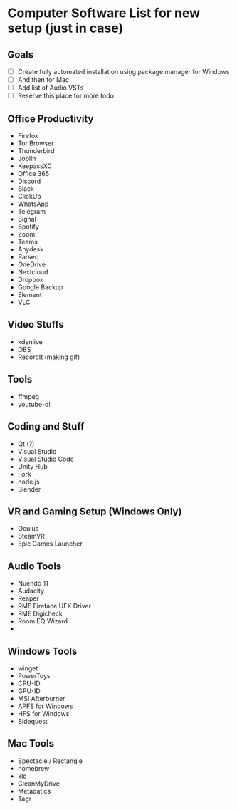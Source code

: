 # Computer Software List for new setup (just in case)

## Goals
- [ ] Create fully automated installation using package manager for Windows
- [ ] And then for Mac
- [ ] Add list of Audio VSTs
- [ ] Reserve this place for more todo

## Office Productivity
- Firefox
- Tor Browser
- Thunderbird
- Joplin
- KeepassXC
- Office 365
- Discord
- Slack
- ClickUp
- WhatsApp
- Telegram
- Signal
- Spotify
- Zoom
- Teams
- Anydesk
- Parsec
- OneDrive
- Nextcloud
- Dropbox
- Google Backup
- Element
- VLC

## Video Stuffs
- kdenlive
- OBS
- RecordIt (making gif)

## Tools
- ffmpeg
- youtube-dl
 
 ## Coding and Stuff
- Qt (?)
- Visual Studio
- Visual Studio Code
- Unity Hub
- Fork
- node.js
- Blender

## VR and Gaming Setup (Windows Only)
- Oculus
- SteamVR
- Epic Games Launcher

## Audio Tools
- Nuendo 11
- Audacity
- Reaper
- RME Fireface UFX Driver
- RME Digicheck
- Room EQ Wizard
- 

## Windows Tools
- winget
- PowerToys
- CPU-ID
- GPU-ID
- MSI Afterburner
- APFS for Windows
- HFS for Windows
- Sidequest

## Mac Tools
- Spectacle / Rectangle
- homebrew
- xld
- CleanMyDrive
- Metadatics
- Tagr
